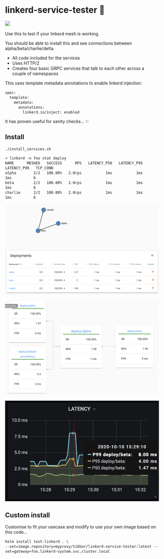 # linkerd-service-tester 🐰
<a href="https://codeclimate.com/github/AlexsJones/linkerd-service-tester/maintainability"><img src="https://api.codeclimate.com/v1/badges/adb73edd2d90e647857a/maintainability" /></a>


Use this to test if your linkerd mesh is working.

You should be able to install this and see connections between alpha/beta/charlie/delta.

- All code included for the services
- Uses HTTP/2
- Creates four basic GRPC services that talk to each other across a couple of namespaces

This uses template metadata annotations to enable linkerd injection:
```
spec:
  template:
    metadata:
      annotations:
        linkerd.io/inject: enabled
```

It has proven useful for sanity checks... ✨

## Install

```
./install_services.sh
```

```
➜ linkerd -n foo stat deploy
NAME      MESHED   SUCCESS      RPS   LATENCY_P50   LATENCY_P95   LATENCY_P99   TCP_CONN
alpha        2/2   100.00%   2.0rps           1ms           1ms           1ms          6
beta         2/2   100.00%   2.0rps           1ms           1ms           1ms          6
charlie      2/2   100.00%   2.0rps           1ms           1ms           1ms          6

```


![](images/1.png)


![](images/3.png)

![](images/2.png)

## Custom install

Customise to fit your usecase and modify to use your own image based on this code...

```
helm install test-linkerd . \
--set=image.repository=myproxy/tibbar/linkerd-service-tester:latest --set=gateway=foo.linkerd-system.svc.cluster.local
```
